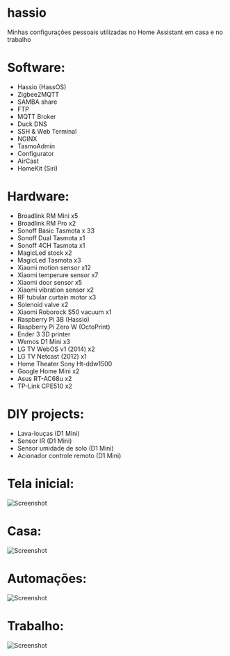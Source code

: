 # hassio

Minhas configurações pessoais utilizadas no Home Assistant em casa e no trabalho

# Software:

- Hassio (HassOS)
- Zigbee2MQTT
- SAMBA share
- FTP
- MQTT Broker
- Duck DNS
- SSH & Web Terminal
- NGINX
- TasmoAdmin
- Configurator
- AirCast
- HomeKit (Siri)

# Hardware:

- Broadlink RM Mini x5
- Broadlink RM Pro x2
- Sonoff Basic Tasmota x 33
- Sonoff Dual Tasmota x1
- Sonoff 4CH Tasmota x1
- MagicLed stock x2
- MagicLed Tasmota x3
- Xiaomi motion sensor x12
- Xiaomi temperure sensor x7
- Xiaomi door sensor x5
- Xiaomi vibration sensor x2
- RF tubular curtain motor x3
- Solenoid valve x2
- Xiaomi Roborock S50 vacuum x1
- Raspberry Pi 3B (Hassio)
- Raspberry Pi Zero W (OctoPrint)
- Ender 3 3D printer
- Wemos D1 Mini x3
- LG TV WebOS v1 (2014) x2
- LG TV Netcast (2012) x1
- Home Theater Sony Ht-ddw1500
- Google Home Mini x2
- Asus RT-AC68u x2
- TP-Link CPE510 x2

# DIY projects:

- Lava-louças (D1 Mini)
- Sensor IR (D1 Mini)
- Sensor umidade de solo (D1 Mini)
- Acionador controle remoto (D1 Mini)

# Tela inicial:

![Screenshot](https://github.com/tatunts/hassio/blob/master/Screens/default.PNG)

# Casa:

![Screenshot](https://github.com/tatunts/hassio/blob/master/Screens/home.PNG)

# Automações:

![Screenshot](https://github.com/tatunts/hassio/blob/master/Screens/automations.PNG)

# Trabalho:

![Screenshot](https://github.com/tatunts/hassio/blob/master/Screens/work.PNG)
